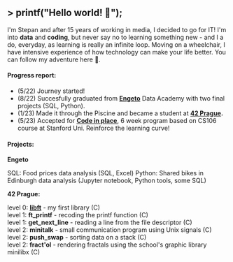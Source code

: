 ## > printf("Hello world! 👋");

I'm Stepan and after 15 years of working in media, I decided to go for IT! I'm into **data** and **coding**, but never say no to learning something new - and I a do, everyday, as learning is really an infinite loop. Moving on a wheelchair, I have intensive experience of how technology can make your life better. You can follow my adventure here 💪.

#### Progress report: 
- (5/22) Journey started!
- (8/22) Succesfully graduated from **[Engeto](https://engeto.cz)** Data Academy with two final projects (SQL, Python).  
- (1/23) Made it through the Piscine and became a student at **[42 Prague](https://42prague.com).**  
- (5/23) Accepted for **[Code in place](https://codeinplace.stanford.edu)**, 6 week program based on CS106 course at Stanford Uni. Reinforce the learning curve!

#### Projects:

**Engeto**

SQL: Food prices data analysis (SQL, Excel)
Python: Shared bikes in Edinburgh data analysis (Jupyter notebook, Python tools, some SQL)

**42 Prague:**

level 0: **[libft](https://github.com/birkofcz/42__libft)** - my first library (C)  
level 1: **ft_printf** - recoding the printf function (C)  
level 1: **get_next_line** - reading a line from the file descriptor (C)  
level 2: **minitalk** - small communication program using Unix signals (C)  
level 2: **push_swap** - sorting data on a stack (C)  
level 2: **fract'ol** - rendering fractals using the school's graphic library minilibx (C)  

> 



<!--
**birkofcz/birkofcz** is a ✨ _special_ ✨ repository because its `README.md` (this file) appears on your GitHub profile.

Here are some ideas to get you started:

- 🔭 I’m currently working on ...
- 🌱 I’m currently learning ...
- 👯 I’m looking to collaborate on ...
- 🤔 I’m looking for help with ...
- 💬 Ask me about ...
- 📫 How to reach me: ...
- 😄 Pronouns: ...
- ⚡ Fun fact: ...
-->


